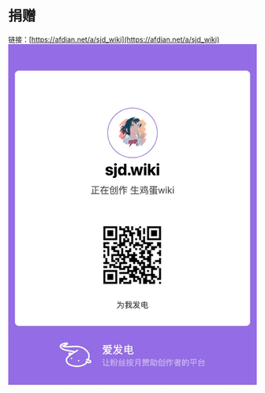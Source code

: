 # 捐赠

链接：[https://afdian.net/a/sjd_wiki](https://afdian.net/a/sjd_wiki)
![爱发电](../images/afdian.jpeg)